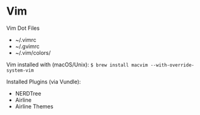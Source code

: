 # Vim
Vim Dot Files

* ~/.vimrc
* ~/.gvimrc
* ~/.vim/colors/

Vim installed with (macOS/Unix):
`$ brew install macvim --with-override-system-vim`

Installed Plugins (via Vundle):
* NERDTree
* Airline
* Airline Themes
